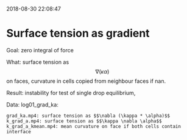 2018-08-30 22:08:47

# Surface tension as gradient

Goal: 
  zero integral of force

What: 
  surface tension as $$\nabla (\kappa \alpha)$$ on faces,
  curvature in cells copied from neighbour faces if nan.

Result: 
  instability for test of single drop equilibrium, 

Data:
    log01_grad_ka:

    grad_ka.mp4: surface tension as $$\nabla (\kappa * \alpha)$$
    k_grad_a.mp4: surface tension as $$\kappa \nabla \alpha$$
    k_grad_a_kmean.mp4: mean curvature on face if both cells contain interface
